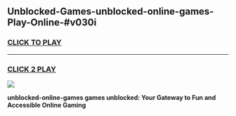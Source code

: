 
## Unblocked-Games-unblocked-online-games-Play-Online-#v030i
<h3>
<a href="https://premium.freeplayer.one?title=unblocked-online-games&ref=27F">CLICK TO PLAY</a></h3>
<hr>

<h3>
<a href="https://premium.freeplayer.one?title=unblocked-online-games&ref=27F">CLICK 2 PLAY</a>
  
</h3>

<a href="https://premium.freeplayer.one?title=unblocked-online-games&ref=27F"><img src="https://clearcache.store/games.png"></a>


**unblocked-online-games games unblocked: Your Gateway to Fun and Accessible Online Gaming**
